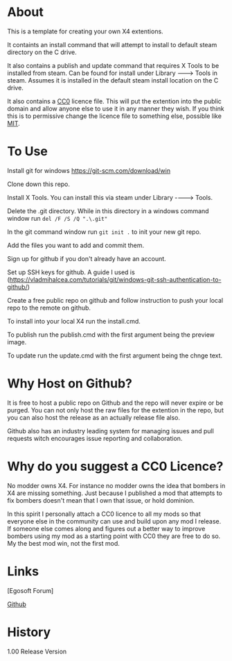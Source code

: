 # About

This is a template for creating your own X4 extentions.

It containts an install command that will attempt to install to default steam directory on the C drive.

It also contains a publish and update command that requires X Tools to be installed from steam. Can be found for install under Library ---> Tools in steam. Assumes it is installed in the default steam install location on the C drive.

It also contains a [CC0](https://creativecommons.org/share-your-work/public-domain/cc0/) licence file. This will put the extention into the public domain and allow anyone else to use it in any manner they wish. If you think this is to permissive change the licence file to something else, possible like [MIT](https://opensource.org/licenses/MIT).

# To Use

Install git for windows https://git-scm.com/download/win

Clone down this repo.

Install X Tools. You can install this via steam under Library ----> Tools.

Delete the .git directory. While in this directory in a windows command window run ```del /F /S /Q ".\.git"```

In the git command window run ```git init .``` to init your new git repo.

Add the files you want to add and commit them.

Sign up for github if you don't already have an account.

Set up SSH keys for github. A guide I used is (https://vladmihalcea.com/tutorials/git/windows-git-ssh-authentication-to-github/)

Create a free public repo on github and follow instruction to push your local repo to the remote on github.

To install into your local X4 run the install.cmd. 

To publish run the publish.cmd with the first argument being the preview image.

To update run the update.cmd with the first argument being the chnge text.

# Why Host on Github?

It is free to host a public repo on Github and the repo will never expire or be purged. You can not only host the raw files for the extention in the repo, but you can also host the release as an actually release file also.

Github also has an industry leading system for managing issues and pull requests witch encourages issue reporting and collaboration.

# Why do you suggest a CC0 Licence?

No modder owns X4. For instance no modder owns the idea that bombers in X4 are missing something. Just because I published a mod that attempts to fix bombers doesn't mean that I own that issue, or hold dominion.

In this spirit I personally attach a CC0 licence to all my mods so that everyone else in the community can use and build upon any mod I release. If someone else comes along and figures out a better way to improve bombers using my mod as a starting point with CC0 they are free to do so. My the best mod win, not the first mod.

# Links

[Egosoft Forum]

[Github](https://github.com/rovermicrover/x4-extentiontemplate)

# History

1.00 Release Version